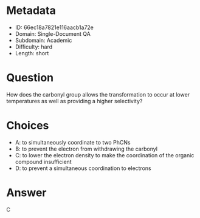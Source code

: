 # Metadata

- ID: 66ec18a7821e116aacb1a72e
- Domain: Single-Document QA
- Subdomain: Academic
- Difficulty: hard
- Length: short

# Question

How does the carbonyl group allows the transformation to occur at lower temperatures as well as providing a higher selectivity?

# Choices

- A: to simultaneously coordinate  to two PhCNs
- B: to prevent the electron from withdrawing the carbonyl
- C: to lower the electron density to make the coordination of the organic compound  insufficient
- D: to prevent a simultaneous  coordination to electrons

# Answer

C
